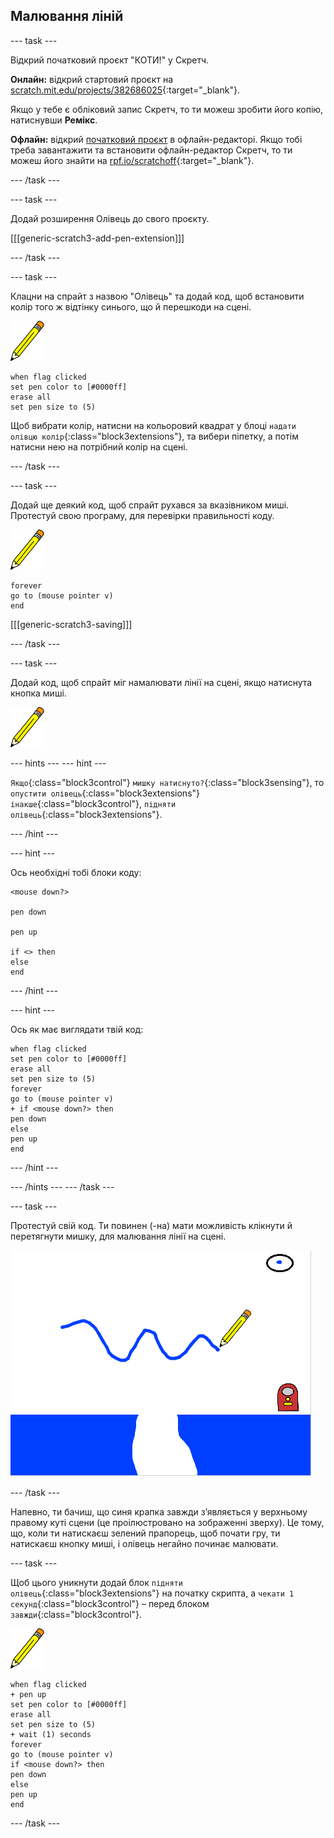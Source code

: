 ## Малювання ліній

--- task ---

Відкрий початковий проєкт "КОТИ!" у Скретч.

**Онлайн:** відкрий стартовий проєкт на [scratch.mit.edu/projects/382686025](https://scratch.mit.edu/projects/382686025){:target="_blank"}.

Якщо у тебе є обліковий запис Скретч, то ти можеш зробити його копію, натиснувши **Ремікс**.

**Офлайн:** відкрий [початковий проєкт](https://rpf.io/p/uk-UA/cats-go) в офлайн-редакторі. Якщо тобі треба завантажити та встановити офлайн-редактор Скретч, то ти можеш його знайти на [rpf.io/scratchoff](https://rpf.io/scratchoff){:target="_blank"}.

--- /task ---

--- task ---

Додай розширення Олівець до свого проєкту.

[[[generic-scratch3-add-pen-extension]]]

--- /task ---

--- task ---

Клацни на спрайт з назвою "Олівець" та додай код, щоб встановити колір того ж відтінку синього, що й перешкоди на сцені.

![Спрайт олівець](images/pen-sprite.png)

```blocks3
when flag clicked
set pen color to [#0000ff]
erase all
set pen size to (5)
```

Щоб вибрати колір, натисни на кольоровий квадрат у блоці `надати олівцю колір`{:class="block3extensions"}, та вибери піпетку, а потім натисни нею на потрібний колір на сцені.

--- /task ---

--- task ---

Додай ще деякий код, щоб спрайт рухався за вказівником миші. Протестуй свою програму, для перевірки правильності коду.

![Спрайт олівець](images/pen-sprite.png)

```blocks3
forever
go to (mouse pointer v)
end
```

[[[generic-scratch3-saving]]]

--- /task ---

--- task ---

Додай код, щоб спрайт міг намалювати лінії на сцені, якщо натиснута кнопка миші.

![Спрайт олівець](images/pen-sprite.png)

--- hints ---
 --- hint ---

`Якщо`{:class="block3control"} `мишку натиснуто?`{:class="block3sensing"}, то `опустити олівець`{:class="block3extensions"} `інакше`{:class="block3control"}, `підняти олівець`{:class="block3extensions"}.

--- /hint ---

--- hint ---

Ось необхідні тобі блоки коду:

```blocks3
<mouse down?>

pen down

pen up

if <> then
else
end
```

--- /hint ---

--- hint ---

Ось як має виглядати твій код:

```blocks3
when flag clicked
set pen color to [#0000ff]
erase all
set pen size to (5)
forever
go to (mouse pointer v)
+ if <mouse down?> then
pen down
else
pen up
end
```

--- /hint ---

--- /hints --- --- /task ---

--- task ---

Протестуй свій код. Ти повинен (-на) мати можливість клікнути й перетягнути мишку, для малювання лінії на сцені.

![Намалювати лінію](images/draw-a-line.png)

--- /task ---

Напевно, ти бачиш, що синя крапка завжди з’являється у верхньому правому куті сцени (це проілюстровано на зображенні зверху). Це тому, що, коли ти натискаєш зелений прапорець, щоб почати гру, ти натискаєш кнопку миші, і олівець негайно починає малювати.

--- task ---

Щоб цього уникнути додай блок `підняти олівець`{:class="block3extensions"} на початку скрипта, а `чекати 1 секунд`{:class="block3control"} – перед блоком `завжди`{:class="block3control"}.

![Спрайт олівець](images/pen-sprite.png)

```blocks3
when flag clicked
+ pen up
set pen color to [#0000ff]
erase all
set pen size to (5)
+ wait (1) seconds
forever
go to (mouse pointer v)
if <mouse down?> then
pen down
else
pen up
end
```

--- /task ---
